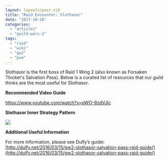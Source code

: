```yaml
---
layout: layouts/post.njk
title: "Raid Encounter: Slothasor"
date: "2017-10-26"
categories: 
  - "articles"
  - "guild-wars-2"
tags: 
  - "raid"
  - "wiki"
  - "gw2"
  - "pve"
---
```


Slothasor is the first boss of Raid 1 Wing 2 (also known as Forsaken Thicket's Salvation Pass). Below is a curated list of resources that our guild thinks are the most useful for Slothasor.

**Recommended Video Guide**

https://www.youtube.com/watch?v=pWO-9zdVJlc

**Slothasor Inner Strategy Pattern**

[![](https://markedsoulsmks.files.wordpress.com/2017/10/sloth-inner-pattern.jpg)](https://markedsoulsmks.files.wordpress.com/2017/10/sloth-inner-pattern.jpg)

**Additional Useful Information**

For more information, please see Dulfy’s guide: [http://dulfy.net/2016/03/15/gw2-slothasor-salvation-pass-raid-guide/](http://dulfy.net/2016/03/15/gw2-slothasor-salvation-pass-raid-guide/)

